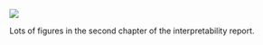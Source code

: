 ![](https://db-feed.s3.amazonaws.com/legacy/Screen_Shot_2017-06-05_at_4_47_54_PM-1496695712979.png)

Lots of figures in the second chapter of the interpretability report.
